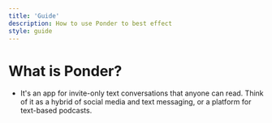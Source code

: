 ```yaml
---
title: 'Guide'
description: How to use Ponder to best effect
style: guide
---
```


# What is Ponder?
* It's an app for invite-only text conversations that anyone can read. Think of it as a hybrid of
social media and text messaging, or a platform for text-based podcasts.
